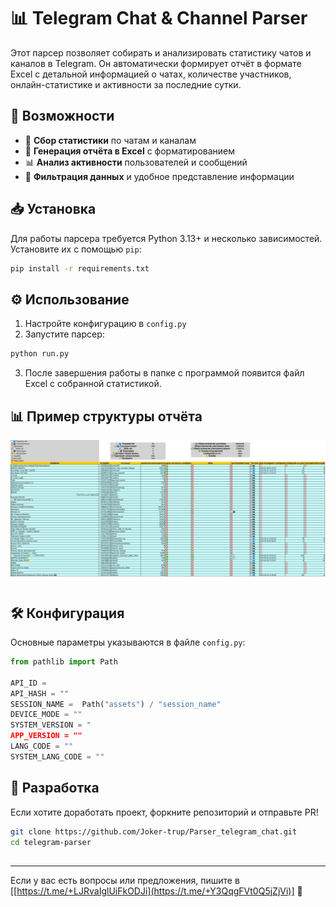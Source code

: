 # 📊 Telegram Chat & Channel Parser

Этот парсер позволяет собирать и анализировать статистику чатов и каналов в Telegram. Он автоматически формирует отчёт в формате Excel с детальной информацией о чатах, количестве участников, онлайн-статистике и активности за последние сутки.

## 🚀 Возможности

- 📌 **Сбор статистики** по чатам и каналам
- 📝 **Генерация отчёта в Excel** с форматированием
- 📊 **Анализ активности** пользователей и сообщений
- 🔎 **Фильтрация данных** и удобное представление информации

## 📥 Установка

Для работы парсера требуется Python 3.13+ и несколько зависимостей. Установите их с помощью `pip`:

```bash
pip install -r requirements.txt
```

## ⚙️ Использование

1. Настройте конфигурацию в `config.py`&#x20;
2. Запустите парсер:

```bash
python run.py
```

3. После завершения работы в папке с программой появится файл Excel с собранной статистикой.

## 📊 Пример структуры отчёта

<img src="https://raw.githubusercontent.com/J0kerTrup/Parser_telegram_chat/refs/heads/main/assets/Example.jpg" alt="pytgcalls logo" />



## 🛠 Конфигурация

Основные параметры указываются в файле `config.py`:

```python
from pathlib import Path

API_ID =   
API_HASH = ""
SESSION_NAME =  Path("assets") / "session_name"
DEVICE_MODE = ""
SYSTEM_VERSION = " 
APP_VERSION = ""
LANG_CODE = ""
SYSTEM_LANG_CODE = ""
```

## 🔧 Разработка

Если хотите доработать проект, форкните репозиторий и отправьте PR!

```bash
git clone https://github.com/Joker-trup/Parser_telegram_chat.git
cd telegram-parser
```

##

---

Если у вас есть вопросы или предложения, пишите в [[https://t.me/+LJRvaIglUiFkODJi](https://t.me/+Y3QqgFVt0Q5jZjVi)] 🚀 

